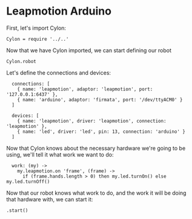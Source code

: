 # Leapmotion Arduino

First, let's import Cylon:

    Cylon = require '../..'
     
Now that we have Cylon imported, we can start defining our robot

    Cylon.robot

Let's define the connections and devices:

      connections: [
        { name: 'leapmotion', adaptor: 'leapmotion', port: '127.0.0.1:6437' },
        { name: 'arduino', adaptor: 'firmata', port: '/dev/ttyACM0' }
      ]
     
      devices: [
        { name: 'leapmotion', driver: 'leapmotion', connection: 'leapmotion' },
        { name: 'led', driver: 'led', pin: 13, connection: 'arduino' }
      ]

Now that Cylon knows about the necessary hardware we're going to be using, we'll
tell it what work we want to do:

      work: (my) ->
        my.leapmotion.on 'frame', (frame) ->
          if (frame.hands.length > 0) then my.led.turnOn() else my.led.turnOff()

Now that our robot knows what work to do, and the work it will be doing that
hardware with, we can start it:
     
    .start()
